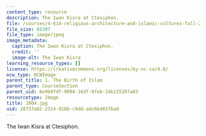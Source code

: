 ```yaml
---
content_type: resource
description: The Iwan Kisra at Ctesiphon.
file: /courses/4-614-religious-architecture-and-islamic-cultures-fall-2002/28737a822314918bc9ddadc6b465fbad_1004.jpg
file_size: 65397
file_type: image/jpeg
image_metadata:
  caption: The Iwan Kisra at Ctesiphon.
  credit: ''
  image-alt: The Iwan Kisra
learning_resource_types: []
license: https://creativecommons.org/licenses/by-nc-sa/4.0/
ocw_type: OCWImage
parent_title: 1. The Birth of Islam
parent_type: CourseSection
parent_uid: 6e9b9fdf-9094-16df-8feb-24b115207a03
resourcetype: Image
title: 1004.jpg
uid: 28737a82-2314-918b-c9dd-adc6b465fbad
---
```

The Iwan Kisra at Ctesiphon.
